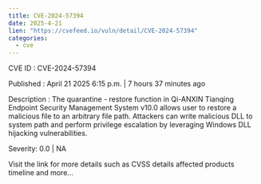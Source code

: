 ```yaml
---
title: CVE-2024-57394
date: 2025-4-21
lien: "https://cvefeed.io/vuln/detail/CVE-2024-57394"
categories:
  - cve
---
```


CVE ID : CVE-2024-57394

Published :  April 21
2025
6:15 p.m. | 7 hours
37 minutes ago

Description : The quarantine - restore function in Qi-ANXIN Tianqing Endpoint Security Management System v10.0 allows user to restore a malicious file to an arbitrary file path. Attackers can write malicious DLL to system path and perform privilege escalation by leveraging Windows DLL hijacking vulnerabilities.

Severity: 0.0 | NA

Visit the link for more details
such as CVSS details
affected products
timeline
and more...

